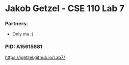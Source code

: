 # Jakob Getzel - CSE 110 Lab 7

### Partners:
- Only me :(

### PID: A15615681

https://jgetzel.github.io/Lab7/

